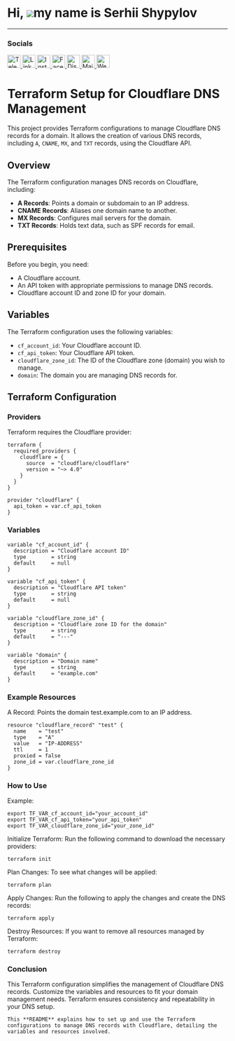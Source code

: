 Hi, ![](https://user-images.githubusercontent.com/18350557/176309783-0785949b-9127-417c-8b55-ab5a4333674e.gif)my name is Serhii Shypylov
=========================================================================================================================================

-------------------------------

### Socials
<p align="left">
  <a href="https://t.me/oneitpro">
    <img src="https://img.icons8.com/ios-glyphs/30/ffffff/telegram-app.png" alt="Telegram" width="30" height="30" />
  </a>
  <a href="https://www.linkedin.com/in/sergey-shipilov-7262a31b4/">
    <img src="https://img.icons8.com/ios-glyphs/30/ffffff/linkedin.png" alt="LinkedIn" width="30" height="30" />
  </a>
  <a href="https://www.instagram.com/shipssvpl/">
    <img src="https://img.icons8.com/ios-glyphs/30/ffffff/instagram-new.png" alt="Instagram" width="30" height="30" />
  </a>
  <a href="https://www.facebook.com/profile.php?id=100083345006373">
    <img src="https://img.icons8.com/ios-glyphs/30/ffffff/facebook.png" alt="Facebook" width="30" height="30" />
  </a>
  <a href="https://discord.com/invite/6z5EyagDyW?ref=1it.pro">
    <img src="https://img.icons8.com/ios-glyphs/30/ffffff/discord.png" alt="Discord" width="30" height="30" />
  </a>
  <a href="mailto:admin@1it.pro">
    <img src="https://img.icons8.com/ios-glyphs/30/ffffff/new-post.png" alt="Mail" width="30" height="30" />
  </a>
  <a href="https://1it.pro/">
    <img src="https://img.icons8.com/ios-glyphs/30/ffffff/domain.png" alt="Website" width="30" height="30" />
  </a>
</p>

# Terraform Setup for Cloudflare DNS Management

This project provides Terraform configurations to manage Cloudflare DNS records for a domain. It allows the creation of various DNS records, including `A`, `CNAME`, `MX`, and `TXT` records, using the Cloudflare API.

## Overview

The Terraform configuration manages DNS records on Cloudflare, including:
- **A Records**: Points a domain or subdomain to an IP address.
- **CNAME Records**: Aliases one domain name to another.
- **MX Records**: Configures mail servers for the domain.
- **TXT Records**: Holds text data, such as SPF records for email.

## Prerequisites

Before you begin, you need:
- A Cloudflare account.
- An API token with appropriate permissions to manage DNS records.
- Cloudflare account ID and zone ID for your domain.

## Variables

The Terraform configuration uses the following variables:

- `cf_account_id`: Your Cloudflare account ID.
- `cf_api_token`: Your Cloudflare API token.
- `cloudflare_zone_id`: The ID of the Cloudflare zone (domain) you wish to manage.
- `domain`: The domain you are managing DNS records for.

## Terraform Configuration

### Providers

Terraform requires the Cloudflare provider:

```hcl
terraform {
  required_providers {
    cloudflare = {
      source  = "cloudflare/cloudflare"
      version = "~> 4.0"
    }
  }
}

provider "cloudflare" {
  api_token = var.cf_api_token
}
```
### Variables

```hcl
variable "cf_account_id" {
  description = "Cloudflare account ID"
  type        = string
  default     = null
}

variable "cf_api_token" {
  description = "Cloudflare API token"
  type        = string
  default     = null
}

variable "cloudflare_zone_id" {
  description = "Cloudflare zone ID for the domain"
  type        = string
  default     = "---"
}

variable "domain" {
  description = "Domain name"
  type        = string
  default     = "example.com"
}

```

### Example Resources

A Record: Points the domain test.example.com to an IP address.

```hcl
resource "cloudflare_record" "test" {
  name    = "test"
  type    = "A"
  value   = "IP-ADDRESS"
  ttl     = 1
  proxied = false
  zone_id = var.cloudflare_zone_id
}
```

### How to Use

Example:
```hcl
export TF_VAR_cf_account_id="your_account_id"
export TF_VAR_cf_api_token="your_api_token"
export TF_VAR_cloudflare_zone_id="your_zone_id"
```

Initialize Terraform: Run the following command to download the necessary providers:
```hcl
terraform init
```

Plan Changes: To see what changes will be applied:
```hcl
terraform plan
```

Apply Changes: Run the following to apply the changes and create the DNS records:
```hcl
terraform apply
```

Destroy Resources: If you want to remove all resources managed by Terraform:
```hcl
terraform destroy
```

### Conclusion
This Terraform configuration simplifies the management of Cloudflare DNS records. Customize the variables and resources to fit your domain management needs. Terraform ensures consistency and repeatability in your DNS setup.

```
This **README** explains how to set up and use the Terraform configurations to manage DNS records with Cloudflare, detailing the variables and resources involved.
```

